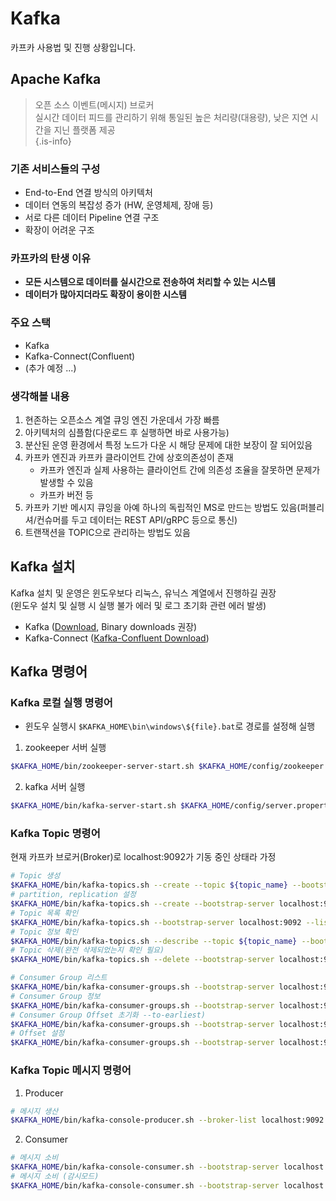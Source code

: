 # Kafka
카프카 사용법 및 진행 상황입니다.

## Apache Kafka
> 오픈 소스 이벤트(메시지) 브로커  
  실시간 데이터 피드를 관리하기 위해 통일된 높은 처리량(대용량), 낮은 지연 시간을 지닌 플랫폼 제공  
{.is-info}
  
### 기존 서비스들의 구성
  * End-to-End 연결 방식의 아키텍처
  * 데이터 연동의 복잡성 증가 (HW, 운영체제, 장애 등)
  * 서로 다른 데이터 Pipeline 연결 구조
  * 확장이 어려운 구조    
    
### 카프카의 탄생 이유
  * **모든 시스템으로 데이터를 실시간으로 전송하여 처리할 수 있는 시스템**
  * **데이터가 많아지더라도 확장이 용이한 시스템**    
  
### 주요 스택	
- Kafka
- Kafka-Connect(Confluent)
- (추가 예정 ...)

### 생각해볼 내용
1. 현존하는 오픈소스 계열 큐잉 엔진 가운데서 가장 빠름
2. 아키텍처의 심플함(다운로드 후 실행하면 바로 사용가능)
3. 분산된 운영 환경에서 특정 노드가 다운 시 해당 문제에 대한 보장이 잘 되어있음
4. 카프카 엔진과 카프카 클라이언트 간에 상호의존성이 존재
	* 카프카 엔진과 실제 사용하는 클라이언트 간에 의존성 조율을 잘못하면 문제가 발생할 수 있음
	* 카프카 버전 등  
5. 카프카 기반 메시지 큐잉을 아예 하나의 독립적인 MS로 만드는 방법도 있음(퍼블리셔/컨슈머를 두고 데이터는 REST API/gRPC 등으로 통신)
6. 트랜잭션을 TOPIC으로 관리하는 방법도 있음
  
## Kafka 설치
Kafka 설치 및 운영은 윈도우보다 리눅스, 유닉스 계열에서 진행하길 권장  
(윈도우 설치 및 실행 시 실행 불가 에러 및 로그 초기화 관련 에러 발생)
- Kafka ([Download](https://kafka.apache.org/downloads), Binary downloads 권장)
- Kafka-Connect ([Kafka-Confluent Download](https://confluent.io))

## Kafka 명령어
### Kafka 로컬 실행 명령어  
* 윈도우 실행시 `$KAFKA_HOME\bin\windows\${file}.bat`로 경로를 설정해 실행 

1. zookeeper 서버 실행
```bash
$KAFKA_HOME/bin/zookeeper-server-start.sh $KAFKA_HOME/config/zookeeper.properties
```
2. kafka 서버 실행
```bash
$KAFKA_HOME/bin/kafka-server-start.sh $KAFKA_HOME/config/server.properties
```

### Kafka Topic 명령어
현재 카프카 브로커(Broker)로 localhost:9092가 기동 중인 상태라 가정
```bash
# Topic 생성
$KAFKA_HOME/bin/kafka-topics.sh --create --topic ${topic_name} --bootstrap-server localhost:9092
# partition, replication 설정
$KAFKA_HOME/bin/kafka-topics.sh --create --bootstrap-server localhost:9092 --replication-factor 1 --partitions 3 --topic ${topic_name}
# Topic 목록 확인
$KAFKA_HOME/bin/kafka-topics.sh --bootstrap-server localhost:9092 --list
# Topic 정보 확인
$KAFKA_HOME/bin/kafka-topics.sh --describe --topic ${topic_name} --bootstrap-server localhost:9092
# Topic 삭제(완전 삭제되었는지 확인 필요)
$KAFKA_HOME/bin/kafka-topics.sh --delete --bootstrap-server localhost:9092 --topic ${topic_name}

# Consumer Group 리스트
$KAFKA_HOME/bin/kafka-consumer-groups.sh --bootstrap-server localhost:9092 --list
# Consumer Group 정보
$KAFKA_HOME/bin/kafka-consumer-groups.sh --bootstrap-server localhost:9092 --group ${group_name} --describe
# Consumer Group Offset 초기화 --to-earliest)
$KAFKA_HOME/bin/kafka-consumer-groups.sh --bootstrap-server localhost:9092 --group ${group_name} --topic ${topic_name} --reset-offsets --to-earliest --execute
# Offset 설정
$KAFKA_HOME/bin/kafka-consumer-groups.sh --bootstrap-server localhost:9092 --group ${group_name} --topic ${topic_name} --reset-offsets --to-offset 10 --execute
```  

### Kafka Topic 메시지 명령어
1. Producer
```bash
# 메시지 생산
$KAFKA_HOME/bin/kafka-console-producer.sh --broker-list localhost:9092 --topic ${topic_name} 
```
2. Consumer
```bash
# 메시지 소비
$KAFKA_HOME/bin/kafka-console-consumer.sh --bootstrap-server localhost:9092 --topic ${topic_name}
# 메시지 소비 (감시모드)
$KAFKA_HOME/bin/kafka-console-consumer.sh --bootstrap-server localhost:9092 --topic ${topic_name} --from-beginning
```
